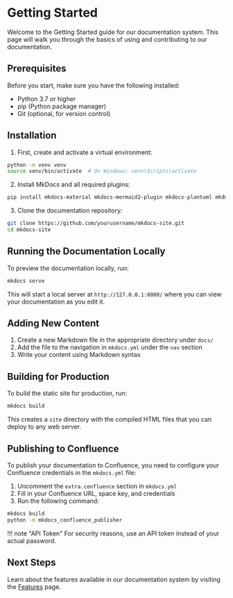 # Getting Started

Welcome to the Getting Started guide for our documentation system. This page will walk you through the basics of using and contributing to our documentation.

## Prerequisites

Before you start, make sure you have the following installed:

- Python 3.7 or higher
- pip (Python package manager)
- Git (optional, for version control)

## Installation

1. First, create and activate a virtual environment:

```bash
python -m venv venv
source venv/bin/activate  # On Windows: venv\Scripts\activate
```

2. Install MkDocs and all required plugins:

```bash
pip install mkdocs-material mkdocs-mermaid2-plugin mkdocs-plantuml mkdocs-drawio-exporter mkdocs-confluence-publisher
```

3. Clone the documentation repository:

```bash
git clone https://github.com/yourusername/mkdocs-site.git
cd mkdocs-site
```

## Running the Documentation Locally

To preview the documentation locally, run:

```bash
mkdocs serve
```

This will start a local server at `http://127.0.0.1:8000/` where you can view your documentation as you edit it.

## Adding New Content

1. Create a new Markdown file in the appropriate directory under `docs/`
2. Add the file to the navigation in `mkdocs.yml` under the `nav` section
3. Write your content using Markdown syntax

## Building for Production

To build the static site for production, run:

```bash
mkdocs build
```

This creates a `site` directory with the compiled HTML files that you can deploy to any web server.

## Publishing to Confluence

To publish your documentation to Confluence, you need to configure your Confluence credentials in the `mkdocs.yml` file:

1. Uncomment the `extra.confluence` section in `mkdocs.yml`
2. Fill in your Confluence URL, space key, and credentials
3. Run the following command:

```bash
mkdocs build
python -m mkdocs_confluence_publisher
```

!!! note "API Token"
    For security reasons, use an API token instead of your actual password.

## Next Steps

Learn about the features available in our documentation system by visiting the [Features](features.md) page.
